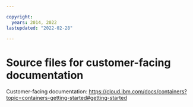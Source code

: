 ```yaml
---

copyright:
  years: 2014, 2022
lastupdated: "2022-02-28"

---
```





# Source files for customer-facing documentation



Customer-facing documentation: https://cloud.ibm.com/docs/containers?topic=containers-getting-started#getting-started








